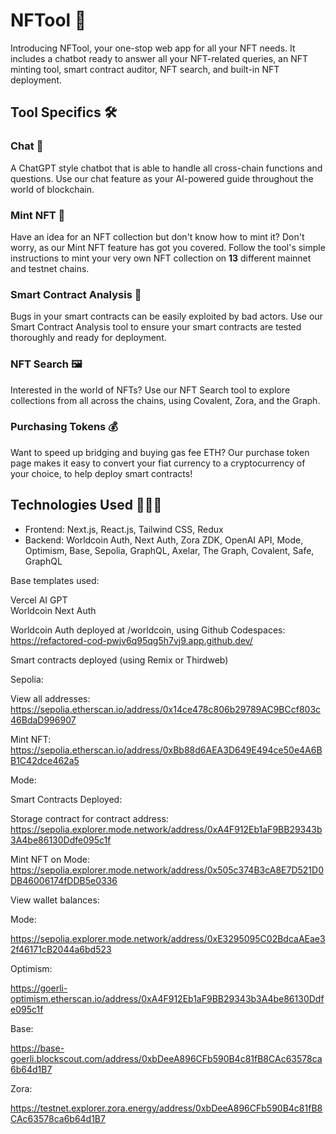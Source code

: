 # NFTool 🚀

Introducing NFTool, your one-stop web app for all your NFT needs. It includes a chatbot ready to answer all your NFT-related queries, an NFT minting tool, smart contract auditor, NFT search, and built-in NFT deployment.

## Tool Specifics 🛠️
### Chat 💬
A ChatGPT style chatbot that is able to handle all cross-chain functions and questions. Use our chat feature as your AI-powered guide throughout the world of blockchain.

### Mint NFT 🌃
Have an idea for an NFT collection but don't know how to mint it? Don't worry, as our Mint NFT feature has got you covered. Follow the tool's simple instructions to mint your very own NFT collection on **13** different mainnet and testnet chains.

### Smart Contract Analysis 🔎
Bugs in your smart contracts can be easily exploited by bad actors. Use our Smart Contract Analysis tool to ensure your smart contracts are tested thoroughly and ready for deployment.

### NFT Search 🖼️
Interested in the world of NFTs? Use our NFT Search tool to explore collections from all across the chains, using Covalent, Zora, and the Graph.

### Purchasing Tokens 💰
Want to speed up bridging and buying gas fee ETH? Our purchase token page makes it easy to convert your fiat currency to a cryptocurrency of your choice, to help deploy smart contracts! 

## Technologies Used 🧑🏻‍💻
- Frontend: Next.js, React.js, Tailwind CSS, Redux
- Backend: Worldcoin Auth, Next Auth, Zora ZDK, OpenAI API, Mode, Optimism, Base, Sepolia, GraphQL, Axelar, The Graph, Covalent, Safe, GraphQL

Base templates used: 

Vercel AI GPT   \
Worldcoin Next Auth

Worldcoin Auth deployed at /worldcoin, using Github Codespaces: https://refactored-cod-pwjv6q95qg5h7vj9.app.github.dev/

Smart contracts deployed (using Remix or Thirdweb)

Sepolia: 

View all addresses: https://sepolia.etherscan.io/address/0x14ce478c806b29789AC9BCcf803c46BdaD996907

Mint NFT: https://sepolia.etherscan.io/address/0xBb88d6AEA3D649E494ce50e4A6BB1C42dce462a5 

Mode: 

Smart Contracts Deployed: 

Storage contract for contract address: https://sepolia.explorer.mode.network/address/0xA4F912Eb1aF9BB29343b3A4be86130Ddfe095c1f

Mint NFT on Mode: https://sepolia.explorer.mode.network/address/0x505c374B3cA8E7D521D0DB46006174fDDB5e0336

View wallet balances: 

Mode:

https://sepolia.explorer.mode.network/address/0xE3295095C02BdcaAEae32f46171cB2044a6bd523

Optimism: 

https://goerli-optimism.etherscan.io/address/0xA4F912Eb1aF9BB29343b3A4be86130Ddfe095c1f

Base: 

https://base-goerli.blockscout.com/address/0xbDeeA896CFb590B4c81fB8CAc63578ca6b64d1B7

Zora: 

https://testnet.explorer.zora.energy/address/0xbDeeA896CFb590B4c81fB8CAc63578ca6b64d1B7
